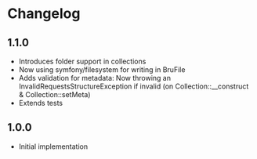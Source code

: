 # Changelog

## 1.1.0

- Introduces folder support in collections
- Now using symfony/filesystem for writing in BruFile
- Adds validation for metadata: Now throwing an InvalidRequestsStructureException if invalid (on Collection::__construct & Collection::setMeta)
- Extends tests

## 1.0.0

- Initial implementation